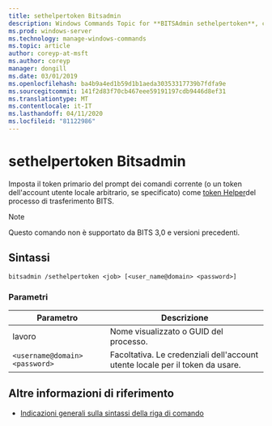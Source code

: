 ```yaml
---
title: sethelpertoken Bitsadmin
description: Windows Commands Topic for **BITSAdmin sethelpertoken**, che imposta il token primario del prompt dei comandi corrente (o un token dell'account utente locale arbitrario, se specificato) come token helper del processo di trasferimento BITS.
ms.prod: windows-server
ms.technology: manage-windows-commands
ms.topic: article
author: coreyp-at-msft
ms.author: coreyp
manager: dongill
ms.date: 03/01/2019
ms.openlocfilehash: ba4b9a4ed1b59d1b1aeda30353317739b7fdfa9e
ms.sourcegitcommit: 141f2d83f70cb467eee59191197cdb9446d8ef31
ms.translationtype: MT
ms.contentlocale: it-IT
ms.lasthandoff: 04/11/2020
ms.locfileid: "81122986"
---
```

# <a name="bitsadmin-sethelpertoken"></a>sethelpertoken Bitsadmin

Imposta il token primario del prompt dei comandi corrente (o un token dell'account utente locale arbitrario, se specificato) come [token Helper](https://docs.microsoft.com/windows/win32/bits/helper-tokens-for-bits-transfer-jobs)del processo di trasferimento BITS.

> [!NOTE]
> Questo comando non è supportato da BITS 3,0 e versioni precedenti.

## <a name="syntax"></a>Sintassi

```
bitsadmin /sethelpertoken <job> [<user_name@domain> <password>]
```

### <a name="parameters"></a>Parametri

| Parametro | Descrizione |
| --------- | ----------- |
| lavoro | Nome visualizzato o GUID del processo. |
| `<username@domain>` `<password>` | Facoltativa. Le credenziali dell'account utente locale per il token da usare. |

## <a name="additional-references"></a>Altre informazioni di riferimento

- [Indicazioni generali sulla sintassi della riga di comando](command-line-syntax-key.md)
